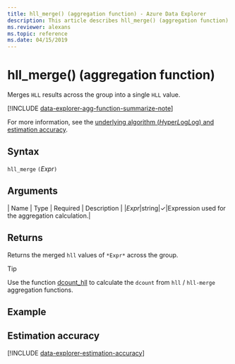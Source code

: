 ```yaml
---
title: hll_merge() (aggregation function) - Azure Data Explorer
description: This article describes hll_merge() (aggregation function) in Azure Data Explorer.
ms.reviewer: alexans
ms.topic: reference
ms.date: 04/15/2019
---
```

# hll_merge() (aggregation function)

Merges `HLL` results across the group into a single `HLL` value.

[!INCLUDE [data-explorer-agg-function-summarize-note](../../includes/data-explorer-agg-function-summarize-note.md)]

For more information, see the [underlying algorithm (*H*yper*L*og*L*og) and estimation accuracy](#estimation-accuracy).

## Syntax

`hll_merge` `(`*Expr*`)`

## Arguments

| Name | Type | Required | Description |
|*Expr*|string|&check;|Expression used for the aggregation calculation.|

## Returns

Returns the merged `hll` values of `*Expr*` across the group.

> [!TIP]
>  Use the function [dcount_hll](dcount-hllfunction.md) to calculate the `dcount` from `hll` / `hll-merge` aggregation functions.

## Example



## Estimation accuracy

[!INCLUDE [data-explorer-estimation-accuracy](../../includes/data-explorer-estimation-accuracy.md)]
